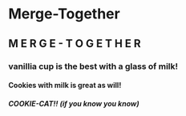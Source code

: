 # Merge-Together

## M E R G E - T O G E T H E R

### vanillia cup is the best with a glass of milk!

#### Cookies with milk is great as will!

##### COOKIE-CAT!! (if you know you know)
